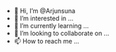 - 👋 Hi, I’m @Arjunsuna
- 👀 I’m interested in ...
- 🌱 I’m currently learning ...
- 💞️ I’m looking to collaborate on ...
- 📫 How to reach me ...

<!---
Arjunsuna/Arjunsuna is a ✨ special ✨ repository because its `README.md` (this file) appears on your GitHub profile.
You can click the Preview link to take a look at your changes.
--->
